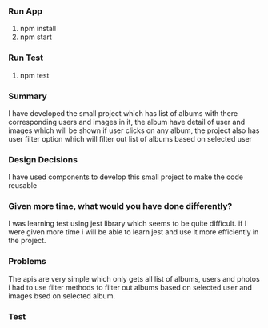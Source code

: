 ### Run App

1. npm install
2. npm start

### Run Test

1. npm test

### Summary

I have developed the small project which has list of albums with there corresponding users and images in it, the album have detail of user and images which will be shown if user clicks on any album, the project also has user filter option which will filter out list of albums based on selected user

### Design Decisions

I have used components to develop this small project to make the code reusable

### Given more time, what would you have done differently?

I was learning test using jest library which seems to be quite difficult. if I were given more time i will be able to learn jest and use it more efficiently in the project.

### Problems

The apis are very simple which only gets all list of albums, users and photos i had to use filter methods to filter out albums based on selected user and images bsed on selected album.

### Test
